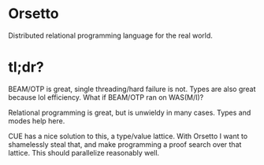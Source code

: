 # Orsetto
Distributed relational programming language for the real world.

# tl;dr?
BEAM/OTP is great, single threading/hard failure is not. Types are also great because lol efficiency. What if BEAM/OTP ran on WAS(M/I)? 

Relational programming is great, but is unwieldy in many cases. Types and modes help here.

CUE has a nice solution to this, a type/value lattice. With Orsetto I want to shamelessly steal that, and make programming a proof search over that lattice. This should parallelize reasonably well.
